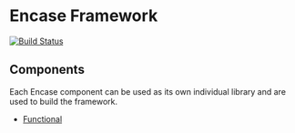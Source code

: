 Encase Framework
================
[![Build Status](https://travis-ci.org/Deji69/encase.svg?branch=master)](https://travis-ci.org/Deji69/encase)

## Components
Each Encase component can be used as its own individual library and are used to build the framework.
  * [Functional](https://github.com/Deji69/encase-functional)  
